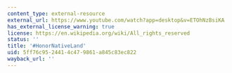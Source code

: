 ```yaml
---
content_type: external-resource
external_url: https://www.youtube.com/watch?app=desktop&v=ETOhNzBsiKA
has_external_license_warning: true
license: https://en.wikipedia.org/wiki/All_rights_reserved
status: ''
title: '#HonorNativeLand'
uid: 5ff76c95-2441-4c47-9861-a845c83ec822
wayback_url: ''
---
```

